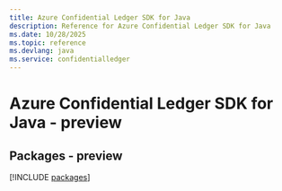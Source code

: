 ```yaml
---
title: Azure Confidential Ledger SDK for Java
description: Reference for Azure Confidential Ledger SDK for Java
ms.date: 10/28/2025
ms.topic: reference
ms.devlang: java
ms.service: confidentialledger
---
```

# Azure Confidential Ledger SDK for Java - preview
## Packages - preview
[!INCLUDE [packages](confidential-ledger-index.md)]